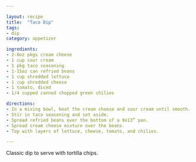 ```yaml
---

layout: recipe
title:  "Taco Dip"
tags: 
- dip
category: appetizer

ingredients:
- 2-8oz pkgs cream cheese
- 1 cup sour cream
- 1 pkg taco seasoning
- 1-15oz can refried beans
- 1 cup shredded lettuce
- 1 cup shredded cheese
- 1 tomato, diced
- 1/4 cupped canned chopped green chilies

directions:
- In a mixing bowl, beat the cream cheese and sour cream until smooth. 
- Stir in taco seasoning and set aside. 
- Spread refried beans over the bottom of a 9x13” pan. 
- Spread cream cheese mixture over the beans. 
- Top with layers of lettuce, cheese, tomato, and chilies.

---
```


Classic dip to serve with tortilla chips.